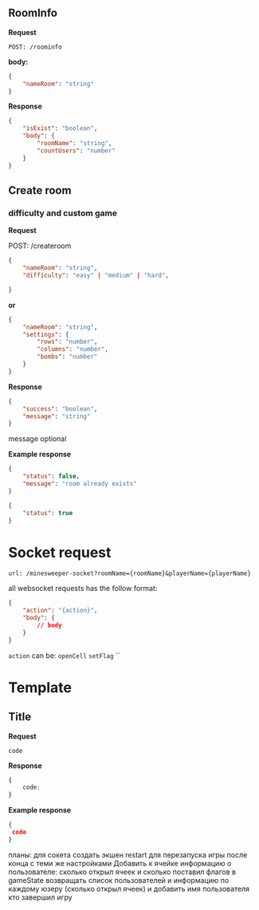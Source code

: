 ## RoomInfo

**Request**

`POST: /roominfo`

**body:**

```json
{
	"nameRoom": "string"
}
```

**Response**

```json
{
	"isExist": "boolean",
	"body": {
		"roomName": "string",
		"countUsers": "number"
	}
}
```

## Create room

### difficulty and custom game

**Request**

POST: /createroom

```json
{
	"nameRoom": "string",
	"difficulty": "easy" | "medium" | "hard",

}
```

**or**

```json
{
	"nameRoom": "string",
	"settings": {
		"rows": "number",
		"columns": "number",
		"bombs": "number"
	}
}
```

**Response**

```json
{
	"success": "boolean",
	"message": "string"
}
```

message optional

**Example response**

```json
{
	"status": false,
	"message": "room already exists"
}
```

```json
{
	"status": true
}
```

# Socket request

`url: /minesweeper-socket?roomName={roomName}&playerName={playerName}`

all websocket requests has the follow format:

```json
{
	"action": "{action}",
	"body": {
		// body
	}
}
```

`action` can be: `openCell` `setFlag` ``

# Template

## Title

**Request**

```http
code
```

**Response**

```typescript
{
	code;
}
```

**Example response**

```json
{
 code
}
```

планы:
для сокета создать экшен restart для перезапуска игры после конца с теми же настройками
Добавить к ячейке информацию о пользователе: сколько открыл ячеек и сколько поставил флагов
в gameState возвращать список пользователей и информацию по каждому юзеру (сколько открыл ячеек) и добавить имя пользователя кто завершил игру
